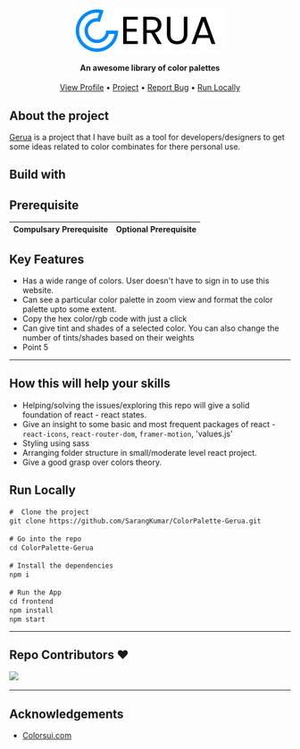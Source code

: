 <div align='center'>
<img src='./assets/GeruaNew.svg' align='center'/>
<h4>An awesome library of color palettes</h4>
</div>

<p align='center'>
<a href="https://github.com/SarangKumar">View Profile</a> •
<a href="https://github.com/SarangKumar/ColorPalette-Gerua">Project</a> •
<a href="https://github.com/SarangKumar/ColorPalette-Gerua/issues">Report Bug</a> •
<a href="#run-locally">Run Locally</a>
</p>

## About the project

[Gerua](https://gerua.vercel.app) is a project that I have built as a tool for developers/designers to get some ideas related to color combinates for there personal use.

## Build with

<!-- <img src='' height='60' alt='react'/>

<img src='https://camo.githubusercontent.com/179d66ab2b0321726c88a586c4ad38802e7113a3c98c6fd3f0156c01c98cfd14/68747470733a2f2f6672616d657275736572636f6e74656e742e636f6d2f696d616765732f34386861395a52396f5a51475136675a38595566456c50335430412e706e67' height='60' alt='framer-motion'/>

<img src='https://rawgit.com/gorangajic/react-icons/master/react-icons.svg' height='60' alt='react-icons'/>

<img src='https://rawgit.com/gorangajic/react-icons/master/react-icons.svg' height='60' alt='react-router-dom'/> -->

<!-- - React
- framer-motion
- react-router-dom
- react-icons -->


## Prerequisite

| Compulsary Prerequisite | Optional Prerequisite |
| ----------------------- | --------------------- |

## Key Features

- Has a wide range of colors. User doesn't have to sign in to use this website.
- Can see a particular color palette in zoom view and format the color palette upto some extent.
- Copy the hex color/rgb code with just a click
- Can give tint and shades of a selected color. You can also change the number of tints/shades based on their weights
- Point 5



---

## How this will help your skills

- Helping/solving the issues/exploring this repo will give a solid foundation of react - react states.
- Give an insight to some basic and most frequent packages of react - `react-icons`, `react-router-dom`, `framer-motion`, 'values.js'
- Styling using sass
- Arranging folder structure in small/moderate level react project.
- Give a good grasp over colors theory.

## Run Locally

```shell
#  Clone the project
git clone https://github.com/SarangKumar/ColorPalette-Gerua.git

# Go into the repo
cd ColorPalette-Gerua

# Install the dependencies
npm i

# Run the App
cd frontend
npm install
npm start
```

---

## Repo Contributors ❤️

  <img src = "https://contrib.rocks/image?repo=SarangKumar/ColorPalette-Gerua"/>

---

## Acknowledgements

- [Colorsui.com](https://colorsui.com)
